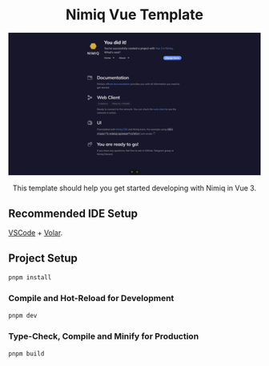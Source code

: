 <h1 align="center">Nimiq Vue Template</h1>

<p align="center">
  <a href="https://github.com/onmax/nimiq-vue-template">
    <img src="./public/brave_screenshot_localhost.png" alt="Nimiq Vue Template" width="644" />
  </a>

<p align="center">
This template should help you get started developing with Nimiq in Vue 3.
<p>

## Recommended IDE Setup

[VSCode](https://code.visualstudio.com/) + [Volar](https://marketplace.visualstudio.com/items?itemName=Vue.volar).

## Project Setup

```sh
pnpm install
```

### Compile and Hot-Reload for Development

```sh
pnpm dev
```

### Type-Check, Compile and Minify for Production

```sh
pnpm build
```

